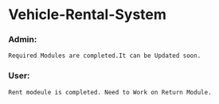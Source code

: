 # Vehicle-Rental-System

### Admin:
    Required Modules are completed.It can be Updated soon.
### User:
    Rent modeule is completed. Need to Work on Return Module.
